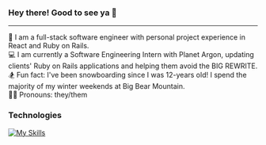 ### Hey there! Good to see ya 👋
___

🥞 I am a full-stack software engineer with personal project experience in React and Ruby on Rails.  
💻 I am currently a Software Engineering Intern with Planet Argon, updating clients' Ruby on Rails applications and helping them avoid the BIG REWRITE.     
🏂 Fun fact: I've been snowboarding since I was 12-years old! I spend the majority of my winter weekends at Big Bear Mountain.  
🏳️‍🌈 Pronouns: they/them 

### Technologies
[![My Skills](https://skills.thijs.gg/icons?i=ruby,postgres,rails,react,js,git,html,css)](https://skills.thijs.gg)
